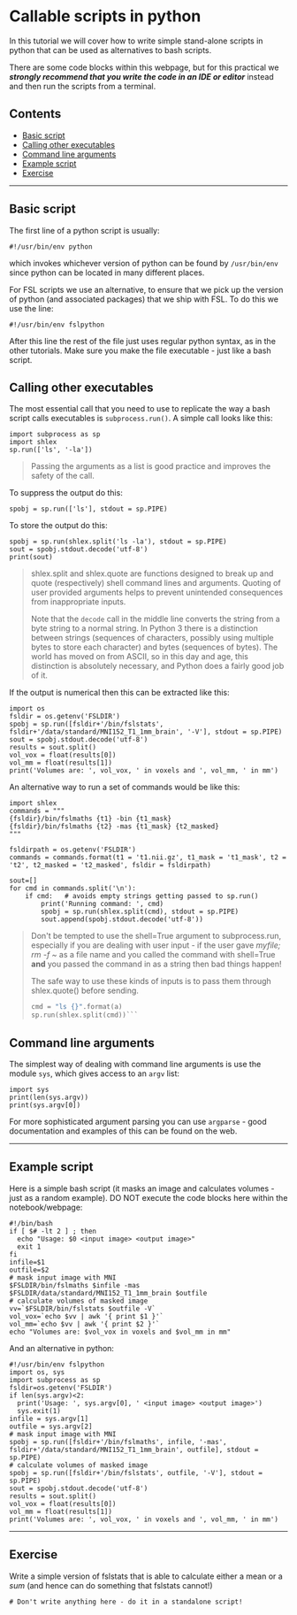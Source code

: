 # Callable scripts in python

In this tutorial we will cover how to write simple stand-alone scripts in python that can be used as alternatives to bash scripts.

There are some code blocks within this webpage, but for this practical we _**strongly
recommend that you write the code in an IDE or editor**_ instead and then run the scripts from a terminal.

## Contents

* [Basic script](#basic-script)
* [Calling other executables](#calling-other-executables)
* [Command line arguments](#command-line-arguments)
* [Example script](#example-script)
* [Exercise](#exercise)

---

<a class="anchor" id="basic-script"></a>
## Basic script

The first line of a python script is usually:
```
#!/usr/bin/env python
```
which invokes whichever version of python can be found by `/usr/bin/env` since python can be located in many different places.

For FSL scripts we use an alternative, to ensure that we pick up the version of python (and associated packages) that we ship with FSL.  To do this we use the line:
```
#!/usr/bin/env fslpython
```

After this line the rest of the file just uses regular python syntax, as in the other tutorials.  Make sure you make the file executable - just like a bash script.

<a class="anchor" id="calling-other-executables"></a>
## Calling other executables

The most essential call that you need to use to replicate the way a bash script calls executables is `subprocess.run()`.  A simple call looks like this:

```
import subprocess as sp
import shlex
sp.run(['ls', '-la'])
```
> Passing the arguments as a list is good practice and improves the safety of
> the call.

To suppress the output do this:

```
spobj = sp.run(['ls'], stdout = sp.PIPE)
```

To store the output do this:

```
spobj = sp.run(shlex.split('ls -la'), stdout = sp.PIPE)
sout = spobj.stdout.decode('utf-8')
print(sout)
```

> shlex.split and shlex.quote are functions designed to break up and quote
> (respectively) shell command lines and arguments. Quoting of user provided
> arguments helps to prevent unintended consequences from inappropriate inputs.
>
> Note that the `decode` call in the middle line converts the string from a byte
> string to a normal string. In Python 3 there is a distinction between strings 
> (sequences of characters, possibly using multiple bytes to store each 
> character) and bytes (sequences of bytes). The world has moved on from ASCII, 
> so in this day and age, this distinction is absolutely necessary, and Python 
> does a fairly good job of it.

If the output is numerical then this can be extracted like this:
```
import os
fsldir = os.getenv('FSLDIR')
spobj = sp.run([fsldir+'/bin/fslstats', fsldir+'/data/standard/MNI152_T1_1mm_brain', '-V'], stdout = sp.PIPE)
sout = spobj.stdout.decode('utf-8')
results = sout.split()
vol_vox = float(results[0])
vol_mm = float(results[1])
print('Volumes are: ', vol_vox, ' in voxels and ', vol_mm, ' in mm')
```

An alternative way to run a set of commands would be like this:
```
import shlex
commands = """
{fsldir}/bin/fslmaths {t1} -bin {t1_mask}
{fsldir}/bin/fslmaths {t2} -mas {t1_mask} {t2_masked}
"""

fsldirpath = os.getenv('FSLDIR')
commands = commands.format(t1 = 't1.nii.gz', t1_mask = 't1_mask', t2 = 't2', t2_masked = 't2_masked', fsldir = fsldirpath)

sout=[]
for cmd in commands.split('\n'):
    if cmd:   # avoids empty strings getting passed to sp.run()
        print('Running command: ', cmd)
        spobj = sp.run(shlex.split(cmd), stdout = sp.PIPE)
        sout.append(spobj.stdout.decode('utf-8'))
```

> Don't be tempted to use the shell=True argument to subprocess.run, especially 
> if you are dealing with user input - if the user gave
> *myfile; rm -f ~*
> as a file name and you called the command with shell=True **and** you
> passed the command in as a string then bad things happen!
>
> The safe way to use these kinds of inputs is to pass them through shlex.quote()
> before sending.
>
> ```a = shlex.quote('myfile; rm -f ~')
> cmd = "ls {}".format(a)
> sp.run(shlex.split(cmd))```

<a class="anchor" id="command-line-arguments"></a>
## Command line arguments

The simplest way of dealing with command line arguments is use the module `sys`, which gives access to an `argv` list:
```
import sys
print(len(sys.argv))
print(sys.argv[0])
```

For more sophisticated argument parsing you can use `argparse` -  good documentation and examples of this can be found on the web.

---

<a class="anchor" id="example-script"></a>
## Example script

Here is a simple bash script (it masks an image and calculates volumes - just as a random example). DO NOT execute the code blocks here within the notebook/webpage:

```
#!/bin/bash
if [ $# -lt 2 ] ; then
  echo "Usage: $0 <input image> <output image>"
  exit 1
fi
infile=$1
outfile=$2
# mask input image with MNI
$FSLDIR/bin/fslmaths $infile -mas $FSLDIR/data/standard/MNI152_T1_1mm_brain $outfile
# calculate volumes of masked image  
vv=`$FSLDIR/bin/fslstats $outfile -V`
vol_vox=`echo $vv | awk '{ print $1 }'`
vol_mm=`echo $vv | awk '{ print $2 }'`
echo "Volumes are: $vol_vox in voxels and $vol_mm in mm"
```


And an alternative in python:

```
#!/usr/bin/env fslpython
import os, sys
import subprocess as sp
fsldir=os.getenv('FSLDIR')
if len(sys.argv)<2:
  print('Usage: ', sys.argv[0], ' <input image> <output image>')
  sys.exit(1)
infile = sys.argv[1]
outfile = sys.argv[2]
# mask input image with MNI
spobj = sp.run([fsldir+'/bin/fslmaths', infile, '-mas', fsldir+'/data/standard/MNI152_T1_1mm_brain', outfile], stdout = sp.PIPE)
# calculate volumes of masked image  
spobj = sp.run([fsldir+'/bin/fslstats', outfile, '-V'], stdout = sp.PIPE)
sout = spobj.stdout.decode('utf-8')
results = sout.split()
vol_vox = float(results[0])
vol_mm = float(results[1])
print('Volumes are: ', vol_vox, ' in voxels and ', vol_mm, ' in mm')
```

---

<a class="anchor" id="exercise"></a>
## Exercise

Write a simple version of fslstats that is able to calculate either a
mean or a _sum_ (and hence can do something that fslstats cannot!)

```
# Don't write anything here - do it in a standalone script!
```

